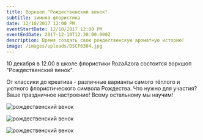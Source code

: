```yaml
---
title: Воркшоп "Рождественский венок"
subtitle: зимняя флористика
date: 12/10/2017 12:00 PM
eventStartDate: 12/10/2017 12:00 PM
eventEndDate: 2017-12-10T12:30:00.000Z
description: Время создать свою рождественскую ароматную историю!
image: /images/uploads/DSCF6304.jpg
---
```

10 декабря в 12.00 в школе флористики RozaAzora состоится воркшоп "Рождественский венок". 

От классики до креатива - различные варианты самого тёплого и уютного флористического символа Рождества.  Что нужно для участия? Ваше праздничное настроение! Всему остальному мы научим!

![рождественский венок](/images/uploads/DSCF6304.jpg)

![рождественский венок](/images/uploads/DSCF6292.jpg)

![рождественский венок](/images/uploads/DSCF6324.jpg)








